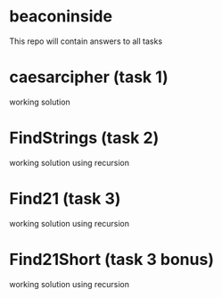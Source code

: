 # beaconinside
This repo will contain answers to all tasks

# caesarcipher (task 1)
working solution

# FindStrings (task 2)
working solution using recursion

# Find21 (task 3)
working solution using recursion

# Find21Short (task 3 bonus)
working solution using recursion
